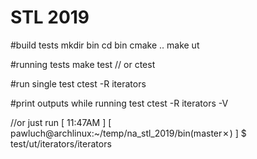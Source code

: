 # STL 2019

#build tests
mkdir bin
cd bin
cmake ..
make ut

#running tests
make test
// or
ctest

#run single test
ctest -R iterators

#print outputs while running test
ctest -R iterators -V

//or just run
[ 11:47AM ]  [ pawluch@archlinux:~/temp/na_stl_2019/bin(master✗) ]
 $ test/ut/iterators/iterators 